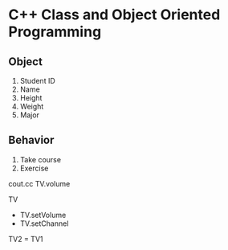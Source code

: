 # C++ Class and Object Oriented Programming

## Object
1. Student ID
2. Name
3. Height
4. Weight
5. Major

## Behavior
1. Take course
2. Exercise

cout.cc TV.volume

TV
- TV.setVolume
- TV.setChannel

TV2 = TV1

